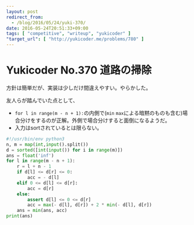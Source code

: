 ```yaml
---
layout: post
redirect_from:
  - /blog/2016/05/24/yuki-370/
date: 2016-05-24T20:51:33+09:00
tags: [ "competitive", "writeup", "yukicoder" ]
"target_url": [ "http://yukicoder.me/problems/780" ]
---
```


# Yukicoder No.370 道路の掃除

方針は簡単だが、実装は少しだけ間違えやすい。やらかした。

友人らが踏んでいた点として、

-   `for l in range(m - n + 1):`の内側で(`min` `max`による暗黙のものも含む)場合分けをするのが正解。外側で場合分けすると面倒になるようだ。
-   入力はsortされているとは限らない。

``` python
#!/usr/bin/env python3
n, m = map(int,input().split())
d = sorted([int(input()) for i in range(m)])
ans = float('inf')
for l in range(m - n + 1):
    r = l + n - 1
    if d[l] <= d[r] <= 0:
        acc = - d[l]
    elif 0 <= d[l] <= d[r]:
        acc = d[r]
    else:
        assert d[l] <= 0 <= d[r]
        acc = max(- d[l], d[r]) + 2 * min(- d[l], d[r])
    ans = min(ans, acc)
print(ans)
```
